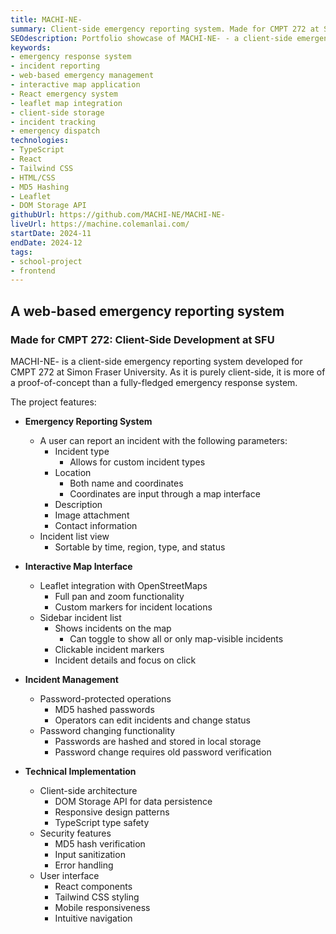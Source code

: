 ```yaml
---
title: MACHI-NE-
summary: Client-side emergency reporting system. Made for CMPT 272 at SFU.
SEOdescription: Portfolio showcase of MACHI-NE- - a client-side emergency reporting system created for CMPT 272 at SFU. View project details, features, and implementation of this emergency reporting application.
keywords:
- emergency response system
- incident reporting
- web-based emergency management
- interactive map application
- React emergency system
- leaflet map integration
- client-side storage
- incident tracking
- emergency dispatch
technologies: 
- TypeScript
- React
- Tailwind CSS
- HTML/CSS
- MD5 Hashing
- Leaflet
- DOM Storage API
githubUrl: https://github.com/MACHI-NE/MACHI-NE-
liveUrl: https://machine.colemanlai.com/
startDate: 2024-11
endDate: 2024-12
tags:
- school-project
- frontend
---
```


## A web-based emergency reporting system

### Made for CMPT 272: Client-Side Development at SFU

MACHI-NE- is a client-side emergency reporting system developed for CMPT 272 at Simon Fraser University. As it is purely client-side, it is more of a proof-of-concept than a fully-fledged emergency response system.

The project features:

- **Emergency Reporting System**
  - A user can report an incident with the following parameters:
    - Incident type
      - Allows for custom incident types
    - Location
      - Both name and coordinates
      - Coordinates are input through a map interface
    - Description
    - Image attachment
    - Contact information
  - Incident list view
    - Sortable by time, region, type, and status

- **Interactive Map Interface**
  - Leaflet integration with OpenStreetMaps
    - Full pan and zoom functionality
    - Custom markers for incident locations
  - Sidebar incident list
    - Shows incidents on the map
      - Can toggle to show all or only map-visible incidents
    - Clickable incident markers
    - Incident details and focus on click

- **Incident Management**
  - Password-protected operations
    - MD5 hashed passwords
    - Operators can edit incidents and change status
  - Password changing functionality
    - Passwords are hashed and stored in local storage
    - Password change requires old password verification

- **Technical Implementation**
  - Client-side architecture
    - DOM Storage API for data persistence
    - Responsive design patterns
    - TypeScript type safety
  - Security features
    - MD5 hash verification
    - Input sanitization
    - Error handling
  - User interface
    - React components
    - Tailwind CSS styling
    - Mobile responsiveness
    - Intuitive navigation
